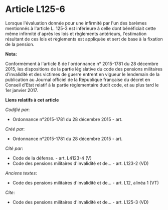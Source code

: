 # Article L125-6

Lorsque l'évaluation donnée pour une infirmité par l'un des barèmes mentionnés à l'article L. 125-3 est inférieure à celle
dont bénéficiait cette même infirmité d'après les lois et règlements antérieurs, l'estimation résultant de ces lois et
règlements est appliquée et sert de base à la fixation de la pension.

**Nota:**

Conformément à l'article 8 de l'ordonnance n° 2015-1781 du 28 décembre 2015, les dispositions de la partie législative du
code des pensions militaires d'invalidité et des victimes de guerre entrent en vigueur le lendemain de la publication au
Journal officiel de la République française du décret en Conseil d'Etat relatif à la partie réglementaire dudit code, et au
plus tard le 1er janvier 2017.

**Liens relatifs à cet article**

_Codifié par_:

  - Ordonnance n°2015-1781 du 28 décembre 2015 - art.

_Créé par_:

  - Ordonnance n°2015-1781 du 28 décembre 2015 - art.

_Cité par_:

  - Code de la défense. - art. L4123-4 (V)
  - Code des pensions militaires d'invalidité et de... - art. L123-2 (VD)

_Anciens textes_:

  - Code des pensions militaires d'invalidité et de... - art. L12, alinéa 1 (VT)

_Cite_:

  - Code des pensions militaires d'invalidité et de... - art. L125-3 (VD)
